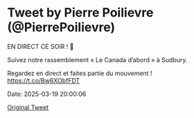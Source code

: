 # Tweet by Pierre Poilievre (@PierrePoilievre)

EN DIRECT CE SOIR ! 📢

Suivez notre rassemblement « Le Canada d’abord » à Sudbury.

Regardez en direct et faites partie du mouvement ! https://t.co/Bw6XObfFDT

Date: 2025-03-19 20:00:06

[Original Tweet](https://x.com/PierrePoilievre/status/1902450024916963784)
